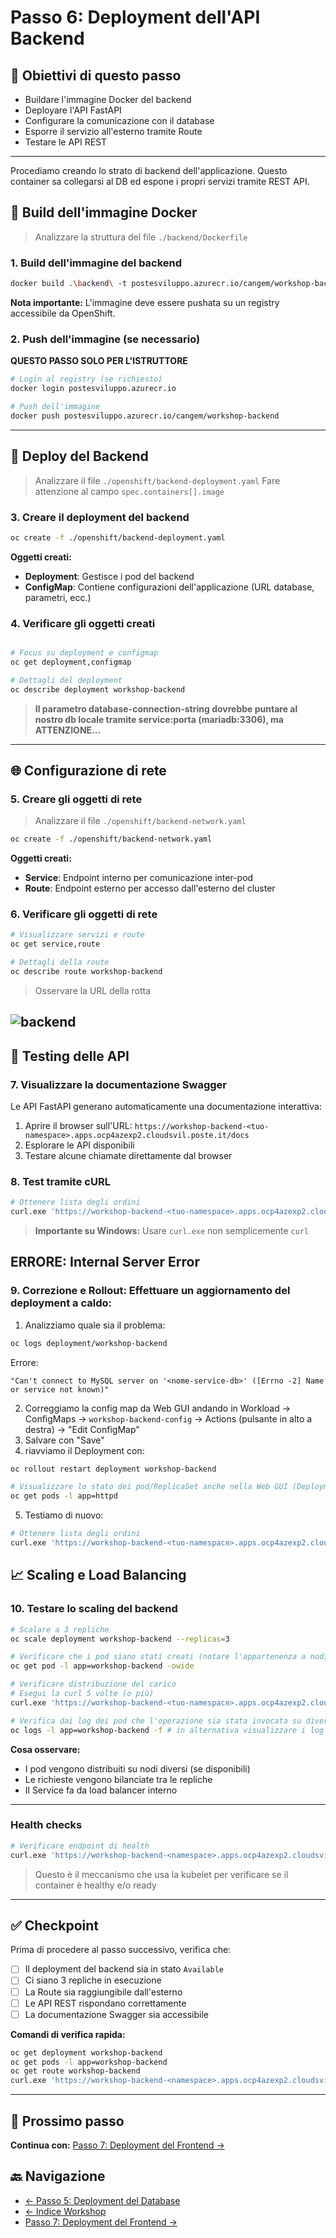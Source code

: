 # Passo 6: Deployment dell'API Backend

## 🎯 Obiettivi di questo passo

- Buildare l'immagine Docker del backend
- Deployare l'API FastAPI
- Configurare la comunicazione con il database
- Esporre il servizio all'esterno tramite Route
- Testare le API REST

---

Procediamo creando lo strato di backend dell'applicazione. Questo container sa collegarsi al DB ed espone i propri servizi tramite REST API.

## 🐳 Build dell'immagine Docker

> Analizzare la struttura del file `./backend/Dockerfile`

### 1. Build dell'immagine del backend

```bash
docker build .\backend\ -t postesviluppo.azurecr.io/cangem/workshop-backend
```

**Nota importante:** L'immagine deve essere pushata su un registry accessibile da OpenShift.

### 2. Push dell'immagine (se necessario)

**QUESTO PASSO SOLO PER L'ISTRUTTORE**

```bash
# Login al registry (se richiesto)
docker login postesviluppo.azurecr.io

# Push dell'immagine
docker push postesviluppo.azurecr.io/cangem/workshop-backend
```

---

## 🚀 Deploy del Backend

> Analizzare il file `./openshift/backend-deployment.yaml`
> Fare attenzione al campo `spec.containers[].image`

### 3. Creare il deployment del backend

```bash
oc create -f ./openshift/backend-deployment.yaml
```

**Oggetti creati:**
- **Deployment**: Gestisce i pod del backend
- **ConfigMap**: Contiene configurazioni dell'applicazione (URL database, parametri, ecc.)

### 4. Verificare gli oggetti creati

```bash

# Focus su deployment e configmap
oc get deployment,configmap

# Dettagli del deployment
oc describe deployment workshop-backend
```

> **Il parametro database-connection-string dovrebbe puntare al nostro db locale tramite service:porta (mariadb:3306), ma ATTENZIONE...**

---

## 🌐 Configurazione di rete

### 5. Creare gli oggetti di rete

> Analizzare il file `./openshift/backend-network.yaml`

```bash
oc create -f ./openshift/backend-network.yaml
```

**Oggetti creati:**
- **Service**: Endpoint interno per comunicazione inter-pod
- **Route**: Endpoint esterno per accesso dall'esterno del cluster

### 6. Verificare gli oggetti di rete

```bash
# Visualizzare servizi e route
oc get service,route

# Dettagli della route
oc describe route workshop-backend
```

> Osservare la URL della rotta

![backend](../imgs/backend.png)
---

## 🧪 Testing delle API

### 7. Visualizzare la documentazione Swagger

Le API FastAPI generano automaticamente una documentazione interattiva:

1. Aprire il browser sull'URL: `https://workshop-backend-<tuo-namespace>.apps.ocp4azexp2.cloudsvil.poste.it/docs`
2. Esplorare le API disponibili
3. Testare alcune chiamate direttamente dal browser

### 8. Test tramite cURL

```bash
# Ottenere lista degli ordini
curl.exe 'https://workshop-backend-<tuo-namespace>.apps.ocp4azexp2.cloudsvil.poste.it/api/v1/orders/'
```

> **Importante su Windows:** Usare `curl.exe` non semplicemente `curl`

**ERRORE: Internal Server Error**
---

### 9. **Correzione e Rollout:** Effettuare un aggiornamento del deployment a caldo:
1. Analizziamo quale sia il problema:
```bash
oc logs deployment/workshop-backend
```

Errore:  
```
"Can't connect to MySQL server on '<nome-service-db>' ([Errno -2] Name or service not known)"
```

2. Correggiamo la config map da Web GUI andando in Workload -> ConfigMaps -> `workshop-backend-config` -> Actions (pulsante in alto a destra) -> "Edit ConfigMap"
3. Salvare con "Save"
4. riavviamo il Deployment con:

```bash
oc rollout restart deployment workshop-backend

# Visualizzare lo stato dei pod/ReplicaSet anche nella Web GUI (Deployment)
oc get pods -l app=httpd
```

5. Testiamo di nuovo:

```bash
# Ottenere lista degli ordini
curl.exe 'https://workshop-backend-<tuo-namespace>.apps.ocp4azexp2.cloudsvil.poste.it/api/v1/orders/'
```

## 📈 Scaling e Load Balancing

### 10. Testare lo scaling del backend

```bash
# Scalare a 3 repliche
oc scale deployment workshop-backend --replicas=3

# Verificare che i pod siano stati creati (notare l'appartenenza a nodi diversi)
oc get pod -l app=workshop-backend -owide

# Verificare distribuzione del carico
# Esegui la curl 5 volte (o più)
curl.exe 'https://workshop-backend-<tuo-namespace>.apps.ocp4azexp2.cloudsvil.poste.it/api/v1/orders/'

# Verifica dai log dei pod che l'operazione sia stata invocata su diversi pod
oc logs -l app=workshop-backend -f # in alternativa visualizzare i log da Web
```

**Cosa osservare:**
- I pod vengono distribuiti su nodi diversi (se disponibili)
- Le richieste vengono bilanciate tra le repliche
- Il Service fa da load balancer interno

---

### Health checks

```bash
# Verificare endpoint di health
curl.exe 'https://workshop-backend-<namespace>.apps.ocp4azexp2.cloudsvil.poste.it/health'

```
> Questo è il meccanismo che usa la kubelet per verificare se il container è healthy e/o ready

---

## ✅ Checkpoint

Prima di procedere al passo successivo, verifica che:

- [ ] Il deployment del backend sia in stato `Available`
- [ ] Ci siano 3 repliche in esecuzione
- [ ] La Route sia raggiungibile dall'esterno
- [ ] Le API REST rispondano correttamente
- [ ] La documentazione Swagger sia accessibile

**Comandi di verifica rapida:**
```bash
oc get deployment workshop-backend
oc get pods -l app=workshop-backend
oc get route workshop-backend
curl.exe 'https://workshop-backend-<namespace>.apps.ocp4azexp2.cloudsvil.poste.it/health'
```

---

## 🚀 Prossimo passo

**Continua con:** [Passo 7: Deployment del Frontend →](./passo-7-frontend.md)

## 🔙 Navigazione

- [← Passo 5: Deployment del Database](./passo-5-database.md)
- [← Indice Workshop](./README.md)
- [Passo 7: Deployment del Frontend →](./passo-7-frontend.md)
